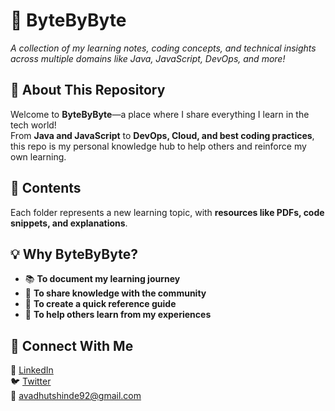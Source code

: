 # 📘 ByteByByte  
*A collection of my learning notes, coding concepts, and technical insights across multiple domains like Java, JavaScript, DevOps, and more!*  

## 🚀 About This Repository  
Welcome to **ByteByByte**—a place where I share everything I learn in the tech world!  
From **Java and JavaScript** to **DevOps, Cloud, and best coding practices**, this repo is my personal knowledge hub to help others and reinforce my own learning.  

## 📂 Contents  
Each folder represents a new learning topic, with **resources like PDFs, code snippets, and explanations**.  

## 💡 Why ByteByByte?  
- 📚 **To document my learning journey**  
- 🤝 **To share knowledge with the community**  
- 📝 **To create a quick reference guide**  
- 🚀 **To help others learn from my experiences**


## 📌 Connect With Me  
💼 [LinkedIn](https://www.linkedin.com/in/avadhut-shinde-a4732a1b4)  
🐦 [Twitter](https://x.com/AvadhutDev?t=9HzwkQ8YbDSkX_C25qMlng&s=09)  
📧 avadhutshinde92@gmail.com
